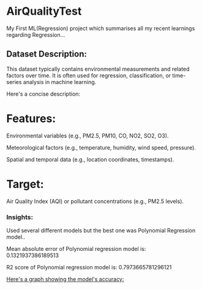 # AirQualityTest
My First ML(Regression) project which summarises all my recent learnings regarding Regression...

## Dataset Description:
This dataset typically contains environmental measurements and related factors over time.
It is often used for regression, classification, or time-series analysis in machine learning. 

Here's a concise description:

# Features:

Environmental variables (e.g., PM2.5, PM10, CO, NO2, SO2, O3).

Meteorological factors (e.g., temperature, humidity, wind speed, pressure).

Spatial and temporal data (e.g., location coordinates, timestamps).

# Target:

Air Quality Index (AQI) or pollutant concentrations (e.g., PM2.5 levels).

### Insights:

Used several different models but the best one was Polynomial Regression model..

Mean absolute error of Polynomial regression model is:  0.1321937386189513

R2 score  of Polynomial regression model is:  0.7973665781296121

[Here's a graph showing the model's accuracy:]("image.png")
